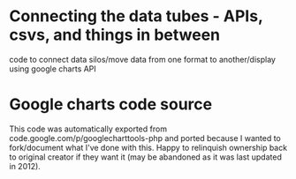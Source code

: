 # Connecting the data tubes - APIs, csvs, and things in between
code to connect data silos/move data from one format to another/display using google charts API

# Google charts code source
This code was automatically exported from code.google.com/p/googlecharttools-php and ported because I wanted to fork/document what I've done with this. Happy to relinquish ownership back to original creator if they want it (may be abandoned as it was last updated in 2012).
